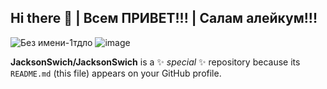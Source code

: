 ## Hi there 👋 | Всем ПРИВЕТ!!! | Салам алейкум!!!
![Без имени-1тдло](https://github.com/user-attachments/assets/1b6d80a4-6017-432a-ae6c-3707b687f0f4) ![image](https://github.com/user-attachments/assets/a4c1b4c7-d250-457f-8286-6bc8f2ab3d77) 


**JacksonSwich/JacksonSwich** is a ✨ _special_ ✨ repository because its `README.md` (this file) appears on your GitHub profile.

